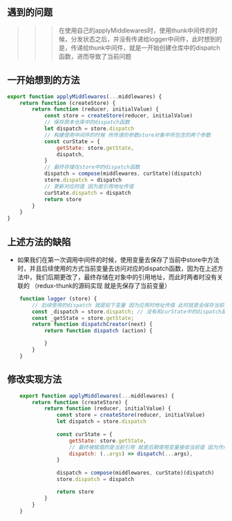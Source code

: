 ## 遇到的问题

>>> 在使用自己的applyMiddlewares时，使用thunk中间件的时候，分发状态之后，并没有传递给logger中间件，此时想到的是，传递给thunk中间件，就是一开始创建仓库中的dispatch函数，进而导致了当前问题

## 一开始想到的方法

```js
export function applyMiddlewares(...middlewares) {
    return function (createStore) {
        return function (reducer, initialValue) {
            const store = createStore(reducer, initialValue)
            // 保存原本仓库中的dispatch函数 
            let dispatch = store.dispatch
            // 构建使用中间件的时候 所传递的参数store对象中所包含的两个参数
            const curState = {
                getState: store.getState,
                dispatch,
            }
            // 最终存储在store中的dispatch函数
            dispatch = compose(middlewares, curState)(dispatch)
            store.dispatch = dispatch
            // 更新对应的值 因为是引用地址传值
            curState.dispatch = dispatch
            return store
        }
    }
}
```

## 上述方法的缺陷

- 如果我们在第一次调用中间件的时候，使用变量去保存了当前中store中方法时，并且后续使用的方式当前变量去访问对应的dispatch函数，因为在上述方法中，我们后期更改了，最终存储在对象中的引用地址，而此时两者时没有关联的
（redux-thunk的源码实现 就是先保存了当前变量）

```js
    function logger (store) {
        // 后续使用的dispatch 就是如下变量 因为应用时地址传值 此时就是会保存当前的值
        const _dispatch = store.dispatch; // 没有和curState中的dispatch属性关联
        const _getState = store.getState;
        return function dispatchCreator(next) {
            return function dispatch (action) {

            }
        }
    }
```

## 修改实现方法

```js
    export function applyMiddlewares(...middlewares) {
        return function (createStore) {
            return function (reducer, initialValue) {
                const store = createStore(reducer, initialValue)
                let dispatch = store.dispatch
                
                const curState = {
                    getState: store.getState,
                    // 最终被赋值的是当前引用 就是后期使用变量接收当前值 因为作用域链的查找问题 使用到当前此法作用域的dispatch，但是它后面是已经被修改了的
                    dispatch: (..args) => dispatch(...args),
                }
                
                dispatch = compose(middlewares, curState)(dispatch)
                store.dispatch = dispatch

                return store
            }
        }
    }
```
